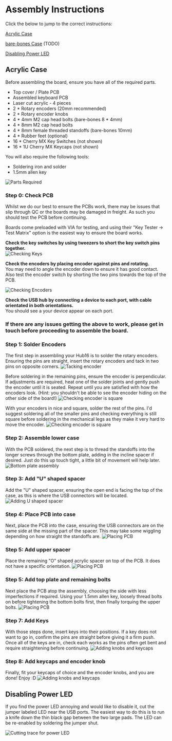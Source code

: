 # Assembly Instructions

Click the below to jump to the correct instructions:

[Acrylic Case](#acrylic-case)

[bare-bones Case]() (TODO)

[Disabling Power LED](#disabling-power-LED)

## Acrylic Case

Before assembling the board, ensure you have all of the required parts.

* Top cover / Plate PCB
* Assembled keyboard PCB
* Laser cut acrylic - 4 pieces
* 2 * Rotary encoders (20mm recommended)
* 2 * Rotary encoder knobs
* 4 * 4mm M2 cap head bolts (bare-bones 8 * 4mm)
* 4 * 8mm M2 cap head bolts
* 4 * 8mm female threaded standoffs (bare-bones 10mm)
* 4 * Rubber feet (optional)
* 16 * Cherry MX Key Switches (not shown)
* 16 * 1U Cherry MX Keycaps (not shown)

You will also require the following tools:

* Soldering iron and solder
* 1.5mm allen key

![Parts Required](imgs/assembly-instructions/required-parts.JPG)

### Step 0: Check PCB

Whilst we do our best to ensure the PCBs work, there may be issues that slip through QC or the boards may be damaged in freight. As such you should test the PCB before continuing.

Boards come preloaded with VIA for testing, and using their "Key Tester -> Test Matrix" option is the easiest way to ensure the board works.

**Check the key switches by using tweezers to short the key switch pins together.**  
![Checking Keys](imgs/assembly-instructions/check-switches.JPG)

**Check the encoders by placing encoder against pins and rotating.**  
You may need to angle the encoder down to ensure it has good contact. Also test the encoder switch by shorting the two pins towards the top of the PCB.

![Checking Encoders](imgs/assembly-instructions/check-encoders.JPG)

**Check the USB hub by connecting a device to each port, with cable orientated in both orientations.**  
You should see a your device appear on each port.

### **If there are any issues getting the above to work, please get in touch before proceeding to assemble the board.**

### Step 1: Solder Encoders

The first step in assembling your Hub16 is to solder the rotary encoders. Ensuring the pins are straight, insert the rotary encoders and tack in two pins on opposite corners.
![Tacking encoder](imgs/assembly-instructions/step-1-1.JPG)

Before soldering in the remaining pins, ensure the encoder is perpendicular. If adjustments are required, heat one of the solder joints and gently push the encoder until it is seated. Repeat until you are satisfied with how the encoders look. (Hint: you shouldn't be able to see the encoder hiding on the other side of the board!)
![Checking encoder is square](imgs/assembly-instructions/step-1-2.JPG)

With your encoders in nice and square, solder the rest of the pins. I'd suggest soldering all of the smaller pins and checking everything is still square before soldering in the mechanical legs as they make it very hard to move the encoder.
![Checking encoder is square](imgs/assembly-instructions/step-1-3.JPG)

### Step 2: Assemble lower case

With the PCB soldered, the next step is to thread the standoffs into the longer screws through the bottom plate, adding in the incline spacer if desired. Just do this up touch tight, a little bit of movement will help later.
![Bottom plate assembly](imgs/assembly-instructions/step-2.JPG)

### Step 3: Add "U" shaped spacer

Add the "U" shaped spacer, ensuring the open end is facing the top of the case, as this is where the USB connectors will be located.
![Adding U shaped spacer](imgs/assembly-instructions/step-3.JPG)

### Step 4: Place PCB into case

Next, place the PCB into the case, ensuring the USB connectors are on the same side at the missing part of the spacer. This may take some wiggling depending on how straight the standoffs are.
![Placing PCB](imgs/assembly-instructions/step-4.JPG)

### Step 5: Add upper spacer

Place the remaining "O" shaped acrylic spacer on top of the PCB. It does not have a specific orientation.
![Placing PCB](imgs/assembly-instructions/step-5.JPG)

### Step 5: Add top plate and remaining bolts

Next place the PCB atop the assembly, choosing the side with less imperfections if required. Using your 1.5mm allen key, loosely thread bolts on before tightening the bottom bolts first, then finally torquing the upper bolts.
![Placing PCB](imgs/assembly-instructions/step-6.JPG)

### Step 7: Add Keys

With those steps done, insert keys into their positions. If a key does not want to go in, confirm the pins are straight before giving it a firm push. Once all of the keys are in, check each works as the pins often get bent and require straightening before continuing.
![Adding knobs and keycaps](imgs/assembly-instructions/step-7.JPG)

### Step 8: Add keycaps and encoder knob

Finally, fit your keycaps of choice and the encoder knobs, and you are done! Enjoy :D
![Adding knobs and keycaps](imgs/assembly-instructions/step-8.JPG)

## Disabling Power LED

If you find the power LED annoying and would like to disable it, cut the jumper labeled LED near the USB ports. The easiest way to do this is to run a knife down the thin black gap between the two large pads. The LED can be re-enabled by soldering the jumper shut.

![Cutting trace for power LED](imgs/assembly-instructions/led-cut.JPG)

